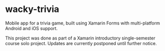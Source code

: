 # wacky-trivia
Mobile app for a trivia game, built using Xamarin Forms with multi-platform Android and iOS support.

This project was done as part of a Xamarin introductory single-semester course solo project. Updates are currently postponed until further notice.
